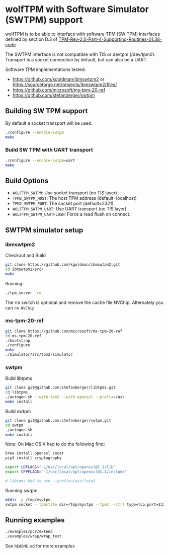 # wolfTPM with Software Simulator (SWTPM) support

wolfTPM is to be able to interface with software TPM (SW TPM) interfaces defined by section D.3 of [TPM-Rev-2.0-Part-4-Supporting-Routines-01.38-code](https://trustedcomputinggroup.org/wp-content/uploads/TPM-Rev-2.0-Part-4-Supporting-Routines-01.38-code.pdf)

The SWTPM interface is not compatible with TIS or devtpm (/dev/tpm0). Transport is a socket connection by default, but can also be a UART.

Software TPM implementations tested:
* https://github.com/kgoldman/ibmswtpm2 or https://sourceforge.net/projects/ibmswtpm2/files/
* https://github.com/microsoft/ms-tpm-20-ref
* https://github.com/stefanberger/swtpm

## Building SW TPM support

By default a socket transport will be used.

```sh
./configure --enable-swtpm
make
```

### Build SW TPM with UART transport

```sh
./configure --enable-swtpm=uart
make
```

## Build Options

* `WOLFTPM_SWTPM`: Use socket transport (no TIS layer)
* `TPM2_SWTPM_HOST`: The host TPM address (default=localhost)
* `TPM2_SWTPM_PORT`: The socket port (default=2321)
* `WOLFTPM_SWTPM_UART`: Use UART transport (no TIS layer)
* `WOLFTPM_SWTPM_UARTFLUSH`: Force a read flush on connect.

## SWTPM simulator setup

### ibmswtpm2

Checkout and Build
```sh
git clone https://github.com/kgoldman/ibmswtpm2.git
cd ibmswtpm2/src/
make
```

Running:
```sh
./tpm_server -rm
```

The rm switch is optional and remove the cache file NVChip. Alternately you can `rm NVChip`

### ms-tpm-20-ref

```sh
git clone https://github.com/microsoft/ms-tpm-20-ref
cd ms-tpm-20-ref
./bootstrap
./configure
make
./Simulator/src/tpm2-simulator
```

### swtpm

Build libtpms

```sh
git clone git@github.com:stefanberger/libtpms.git
cd libtpms
./autogen.sh --with-tpm2 --with-openssl --prefix=/usr
make install
```

Build swtpm

```sh
git clone git@github.com:stefanberger/swtpm.git
cd swtpm
./autogen.sh
make install
```

Note: On Mac OS X had to do the following first:

```sh
brew install openssl socat
pip3 install cryptography

export LDFLAGS="-L/usr/local/opt/openssl@1.1/lib"
export CPPFLAGS="-I/usr/local/opt/openssl@1.1/include"

# libtpms had to use --prefix=/usr/local
```

Running swtpm

```sh
mkdir -p /tmp/myvtpm
swtpm socket --tpmstate dir=/tmp/myvtpm --tpm2 --ctrl type=tcp,port=2322 --server type=tcp,port=2321 --flags not-need-init
```

## Running examples

```sh
./examples/pcr/extend
./examples/wrap/wrap_test
```

See `README.md` for more examples

